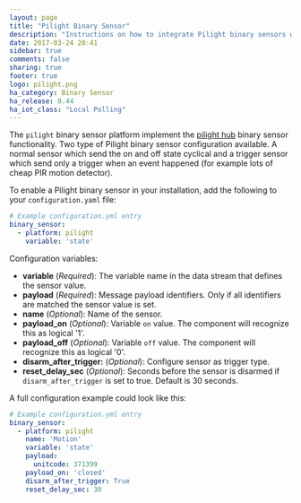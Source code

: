 ```yaml
---
layout: page
title: "Pilight Binary Sensor"
description: "Instructions on how to integrate Pilight binary sensors within Home Assistant."
date: 2017-03-24 20:41
sidebar: true
comments: false
sharing: true
footer: true
logo: pilight.png
ha_category: Binary Sensor
ha_release: 0.44
ha_iot_class: "Local Polling"
---
```


The `pilight` binary sensor platform implement the [pilight hub](/components/pilight/) binary sensor functionality. Two type of Pilight binary sensor configuration available. A normal sensor which send the on and off state cyclical and a trigger sensor which send only a trigger when an event happened (for example lots of cheap PIR motion detector).

To enable a Pilight binary sensor in your installation, add the following to your `configuration.yaml` file:

```yaml
# Example configuration.yml entry
binary_sensor:
  - platform: pilight
    variable: 'state'
```

Configuration variables:

- **variable** (*Required*): The variable name in the data stream that defines the sensor value.
- **payload** (*Required*): Message payload identifiers. Only if all identifiers are matched the sensor value is set.
- **name** (*Optional*): Name of the sensor.
- **payload_on** (*Optional*): Variable `on` value. The component will recognize this as logical '1'.
- **payload_off** (*Optional*): Variable `off` value. The component will recognize this as logical '0'.
- **disarm_after_trigger:** (*Optional*): Configure sensor as trigger type.
- **reset_delay_sec** (*Optional*): Seconds before the sensor is disarmed if `disarm_after_trigger` is set to true. Default is 30 seconds.

A full configuration example could look like this:

```yaml
# Example configuration.yml entry
binary_sensor:
  - platform: pilight
    name: 'Motion'
    variable: 'state'
    payload:
      unitcode: 371399
    payload_on: 'closed'
    disarm_after_trigger: True
    reset_delay_sec: 30
```
